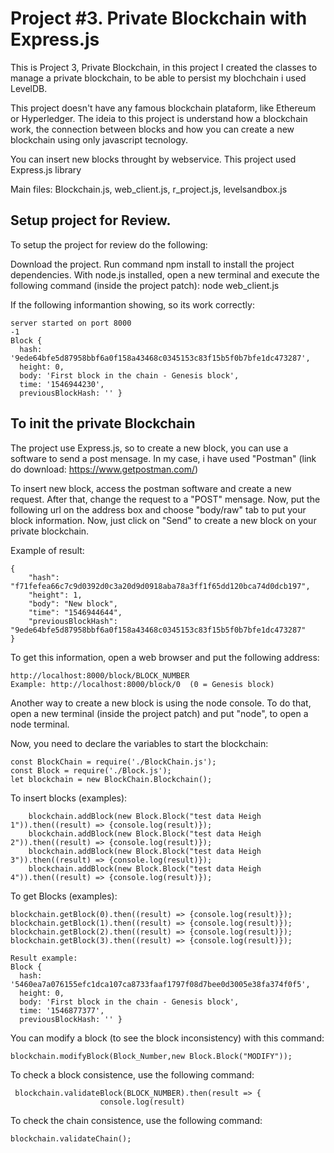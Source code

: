 
# Project #3. Private Blockchain with Express.js

This is Project 3, Private Blockchain, in this project I created the classes to manage a private blockchain, to be able to persist my blochchain i used LevelDB.

This project doesn't have any famous blockchain plataform, like Ethereum or Hyperledger. The ideia to this project is understand how a blockchain work, the connection between blocks and how you can create a new blockchain using only javascript tecnology. 

You can insert new blocks throught by webservice. This project used Express.js library

Main files: Blockchain.js, web_client.js, r_project.js, levelsandbox.js

## Setup project for Review.

To setup the project for review do the following:

Download the project.
Run command npm install to install the project dependencies.
With node.js installed, open a new terminal and execute the following command (inside the project patch): 
node web_client.js

If the following informantion showing, so its work correctly:

    server started on port 8000
    -1
    Block {
      hash: '9ede64bfe5d87958bbf6a0f158a43468c0345153c83f15b5f0b7bfe1dc473287',
      height: 0,
      body: 'First block in the chain - Genesis block',
      time: '1546944230',
      previousBlockHash: '' }

## To init the private Blockchain

The project use Express.js, so to create a new block, you can use a software to send a post mensage. In my case, i have used "Postman" (link do download: https://www.getpostman.com/)

To insert new block, access the postman software and create a new request. After that, change the request to a "POST" mensage. Now, put the following url on the address box and choose "body/raw" tab to put your block information. Now, just click on "Send" to create a new block on your private blockchain.

Example of result:

    {
        "hash": "f71fefea66c7c9d0392d0c3a20d9d0918aba78a3ff1f65dd120bca74d0dcb197",
        "height": 1,
        "body": "New block",
        "time": "1546944644",
        "previousBlockHash": "9ede64bfe5d87958bbf6a0f158a43468c0345153c83f15b5f0b7bfe1dc473287"
    }
    
To get this information, open a web browser and put the following address: 

    http://localhost:8000/block/BLOCK_NUMBER
	Example: http://localhost:8000/block/0  (0 = Genesis block)

Another way to create a new block is using the node console. To do that, open a new terminal (inside the project patch) and put "node", to open a node terminal.

Now, you need to declare the variables to start the blockchain:

    const BlockChain = require('./BlockChain.js');
    const Block = require('./Block.js');
    let blockchain = new BlockChain.Blockchain();

To insert blocks (examples):

	    blockchain.addBlock(new Block.Block("test data Heigh 1")).then((result) => {console.log(result)});
    	blockchain.addBlock(new Block.Block("test data Heigh 2")).then((result) => {console.log(result)});
    	blockchain.addBlock(new Block.Block("test data Heigh 3")).then((result) => {console.log(result)});
    	blockchain.addBlock(new Block.Block("test data Heigh 4")).then((result) => {console.log(result)});
    	
To get Blocks (examples):

	blockchain.getBlock(0).then((result) => {console.log(result)});
	blockchain.getBlock(1).then((result) => {console.log(result)});
	blockchain.getBlock(2).then((result) => {console.log(result)});
	blockchain.getBlock(3).then((result) => {console.log(result)});
		
	Result example: 
	Block {
	  hash: '5460ea7a076155efc1dca107ca8733faaf1797f08d7bee0d3005e38fa374f0f5',
	  height: 0,
	  body: 'First block in the chain - Genesis block',
	  time: '1546877377',
	  previousBlockHash: '' }


You can modify a block (to see the block inconsistency) with this command:

    blockchain.modifyBlock(Block_Number,new Block.Block("MODIFY"));


To check a block consistence, use the following command:

     blockchain.validateBlock(BLOCK_NUMBER).then(result => {
                        console.log(result)

To check the chain consistence, use the following command:

    blockchain.validateChain();

